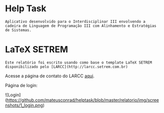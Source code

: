 # Help Task
	Aplicativo desenvolvido para o Interdisciplinar III envolvendo a cadeira de Linguagem de Programação III com Alinhamento e Estratégias de Sistemas.

# LaTeX SETREM

	Este relatório foi escrito usando como base o template LaTeX SETREM disponibilizado pelo [LARCC](http://larcc.setrem.com.br)

Acesse a página de contato do LARCC [aqui](http://larcc.setrem.com.br/en/contact/).

Página de login:

![Login] (https://github.com/mateusconrad/helptask/blob/master/relatorio/img/screenshots/1_login.png)